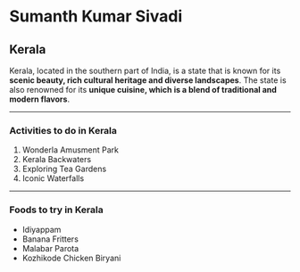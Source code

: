 # Sumanth Kumar Sivadi

## Kerala

Kerala, located in the southern part of India, is a state that is known for its **scenic beauty, rich cultural heritage and diverse landscapes**. The state is also renowned for its **unique cuisine, which is a blend of traditional and modern flavors**.

---

### Activities to do in Kerala

1. Wonderla Amusment Park
2. Kerala Backwaters
3. Exploring Tea Gardens
4. Iconic Waterfalls

---

### Foods to try in Kerala

* Idiyappam
* Banana Fritters
* Malabar Parota
* Kozhikode Chicken Biryani